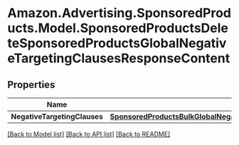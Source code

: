 # Amazon.Advertising.SponsoredProducts.Model.SponsoredProductsDeleteSponsoredProductsGlobalNegativeTargetingClausesResponseContent

## Properties

Name | Type | Description | Notes
------------ | ------------- | ------------- | -------------
**NegativeTargetingClauses** | [**SponsoredProductsBulkGlobalNegativeTargetingClauseOperationResponse**](SponsoredProductsBulkGlobalNegativeTargetingClauseOperationResponse.md) |  | 

[[Back to Model list]](../README.md#documentation-for-models) [[Back to API list]](../README.md#documentation-for-api-endpoints) [[Back to README]](../README.md)

